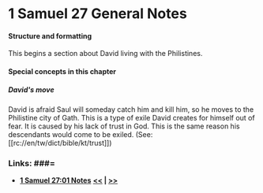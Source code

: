 # 1 Samuel 27 General Notes #

#### Structure and formatting ####

This begins a section about David living with the Philistines.

#### Special concepts in this chapter ####

##### David's move #####
David is afraid Saul will someday catch him and kill him, so he moves to the Philistine city of Gath. This is a type of exile David creates for himself out of fear. It is caused by his lack of trust in God. This is the same reason his descendants would come to be exiled. (See: [[rc://en/tw/dict/bible/kt/trust]])

### Links: ###=

* __[1 Samuel 27:01 Notes](./01.md)__
__[<<](../26/intro.md) | [>>](../28/intro.md)__